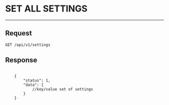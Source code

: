 # SET ALL SETTINGS
-------------

## Request

    GET /api/v1/settings

## Response

```JSON5

    {
        "status": 1,
        "data": {
            //key/value set of settings
        }
    }

```